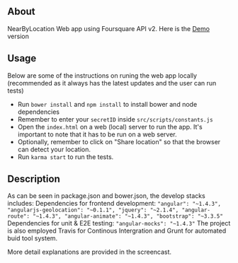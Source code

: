 ## About
NearByLocation Web app using Foursquare API v2. 
Here is the [Demo](http://www.codingisloving.com/WEBAPPS/nearbylocationwebapp/index.html#/) version

## Usage
Below are some of the instructions on runing the web app locally (recommended as it always has the latest updates and the user can run tests)

* Run `bower install` and `npm install` to install bower and node dependencies 
* Remember to enter your `secretID` inside `src/scripts/constants.js`
* Open the `index.html` on a web (local) server to run the app. It's important to note that it has to be run on a web server. 
* Optionally, remember to click on "Share location" so that the browser can detect your location.
* Run `karma start` to run the tests. 

## Description
As can be seen in package.json and bower.json, the develop stacks includes: 
Dependencies for frontend development:
`
    "angular": "~1.4.3",
    "angularjs-geolocation": "~0.1.1",
    "jquery": "~2.1.4",
    "angular-route": "~1.4.3",
    "angular-animate": "~1.4.3",
    "bootstrap": "~3.3.5"
`
Dependencies for unit & E2E testing:
`
    "angular-mocks": "~1.4.3"
`
The project is also employed Travis for Continous Intergration and Grunt for automated buid tool system.

More detail explanations are provided in the screencast.